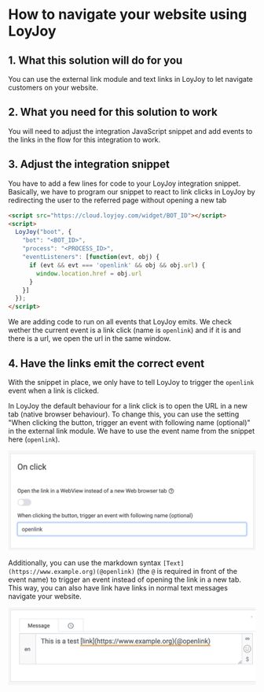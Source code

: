 # How to navigate your website using LoyJoy

## 1. What this solution will do for you

You can use the external link module and text links in LoyJoy to let navigate customers on your website.

## 2. What you need for this solution to work

You will need to adjust the integration JavaScript snippet and add events to the links
in the flow for this integration to work.

## 3. Adjust the integration snippet

You have to add a few lines for code to your LoyJoy integration snippet.
Basically, we have to program our snippet to react to link clicks in LoyJoy
by redirecting the user to the referred page without opening a new tab

```html
<script src="https://cloud.loyjoy.com/widget/BOT_ID"></script>
<script>
  LoyJoy("boot", {
    "bot": "<BOT_ID>",
    "process": "<PROCESS_ID>",
    "eventListeners": [function(evt, obj) {
      if (evt && evt === 'openlink' && obj && obj.url) {
        window.location.href = obj.url
      }
    }]
  });
</script>
```

We are adding code to run on all events that LoyJoy emits. We check wether the
current event is a link click (name is `openlink`) and if it is and there is a
url, we open the url in the same window.

## 4. Have the links emit the correct event

With the snippet in place, we only have to tell LoyJoy to trigger the `openlink`
event when a link is clicked.

In LoyJoy the default behaviour for a link click is to open the URL in a new
tab (native browser behaviour). To change this, you can use the setting
"When clicking the button, trigger an event with following name (optional)"
in the external link module. We have to use the event name from the snippet here
(`openlink`).

<p align="center">
  <img src="navigate_website/external_link.png" alt="External link module triggering an event" title="External link module triggering an event" width="800"/>
</p>

Additionally, you can use the markdown syntax
`[Text](https://www.example.org)(@openlink)` (the `@` is required in front of
the event name) to trigger an event instead of opening the link in a new tab.
This way, you can also have link have links in normal text messages navigate
your website.

<p align="center">
  <img src="navigate_website/text_link.png" alt="Text link triggering an event" title="Text link triggering an event" width="800"/>
</p>
